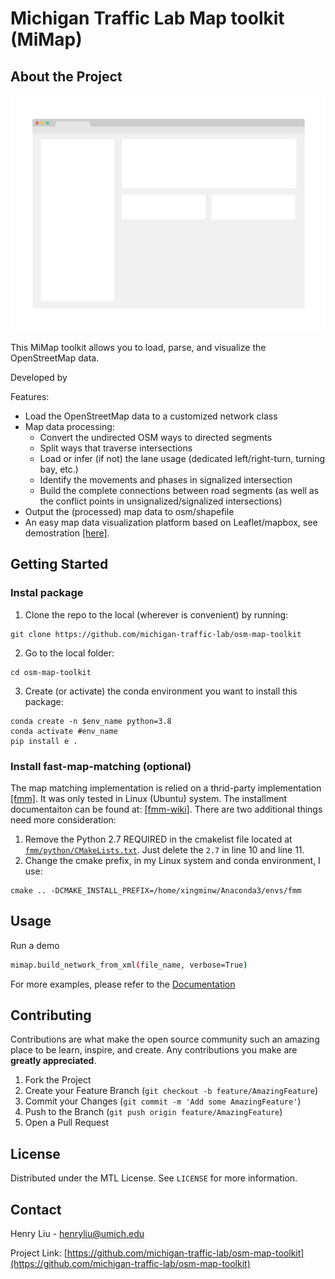 # Michigan Traffic Lab Map toolkit (MiMap)

<!-- ABOUT THE PROJECT -->
## About the Project

[![Product Name Screen Shot][product-screenshot]](https://example.com)

This MiMap toolkit allows you to load, parse, and visualize the OpenStreetMap data.

Developed by   

Features:
- Load the OpenStreetMap data to a customized network class
- Map data processing:
    - Convert the undirected OSM ways to directed segments
    - Split ways that traverse intersections
    - Load or infer (if not) the lane usage (dedicated left/right-turn, turning bay, etc.)
    - Identify the movements and phases in signalized intersection
    - Build the complete connections between road segments (as well as the conflict points in unsignalized/signalized intersections)
- Output the (processed) map data to osm/shapefile
- An easy map data visualization platform based on Leaflet/mapbox, see demostration [[here]](https://xingminw.github.io/osm-map-toolkit/map.html).



<!-- GETTING STARTED -->
## Getting Started

### Instal package

1. Clone the repo to the local (wherever is convenient) by running:
```
git clone https://github.com/michigan-traffic-lab/osm-map-toolkit
```
2. Go to the local folder:
```
cd osm-map-toolkit
```
3. Create (or activate) the conda environment you want to install this package:
```
conda create -n $env_name python=3.8
conda activate #env_name
pip install e .
```

### Install fast-map-matching (optional)

The map matching implementation is relied on a thrid-party implementation [[fmm]](https://github.com/cyang-kth/fmm). It was only tested in Linux (Ubuntu) system. The installment documentaiton can be found at: [[fmm-wiki]](https://fmm-wiki.github.io/). There are two additional things need more consideration: 

1. Remove the Python 2.7 REQUIRED in the cmakelist file located at [```fmm/python/CMakeLists.txt```](https://github.com/cyang-kth/fmm/blob/master/python/CMakeLists.txt). Just delete the ```2.7``` in line 10 and line 11.
2. Change the cmake prefix, in my Linux system and conda environment, I use:
```
cmake .. -DCMAKE_INSTALL_PREFIX=/home/xingminw/Anaconda3/envs/fmm
```


<!-- USAGE EXAMPLES -->
## Usage

Run a demo
   ```sh
   mimap.build_network_from_xml(file_name, verbose=True)
   ```

For more examples, please refer to the [Documentation](https://xingminw.github.io/osm-map-toolkit/build/html/index.html)




<!-- CONTRIBUTING -->
## Contributing

Contributions are what make the open source community such an amazing place to be learn, inspire, and create. Any contributions you make are **greatly appreciated**.

1. Fork the Project
2. Create your Feature Branch (`git checkout -b feature/AmazingFeature`)
3. Commit your Changes (`git commit -m 'Add some AmazingFeature'`)
4. Push to the Branch (`git push origin feature/AmazingFeature`)
5. Open a Pull Request



<!-- LICENSE -->
## License

Distributed under the MTL License. See `LICENSE` for more information.



<!-- CONTACT -->
## Contact

Henry Liu - henryliu@umich.edu

Project Link: [https://github.com/michigan-traffic-lab/osm-map-toolkit](https://github.com/michigan-traffic-lab/osm-map-toolkit)



<!-- MARKDOWN LINKS & IMAGES -->

[product-screenshot]: images/screenshot.png
